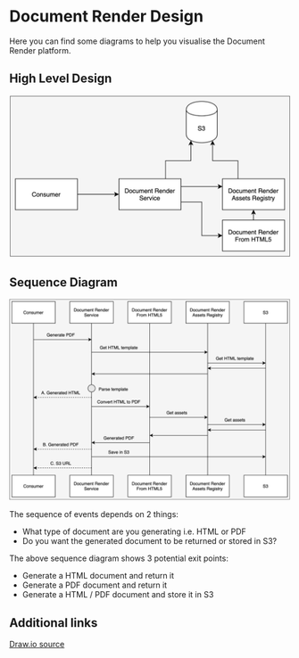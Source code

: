 # Document Render Design

Here you can find some diagrams to help you visualise the Document Render platform.

## High Level Design
![High Level Design](../../../assets/chs/document_render/design/docRenderHighLevelDesign.png)

## Sequence Diagram 
![Sequence Diagram](../../../assets/chs/document_render/design/docRenderSequenceDiagram.png)

The sequence of events depends on 2 things:

- What type of document are you generating i.e. HTML or PDF
- Do you want the generated document to be returned or stored in S3?

The above sequence diagram shows 3 potential exit points:

- Generate a HTML document and return it
- Generate a PDF document and return it
- Generate a HTML / PDF document and store it in S3

## Additional links

[Draw.io source](../../../assets/chs/document_render/design/docRender.drawio)


